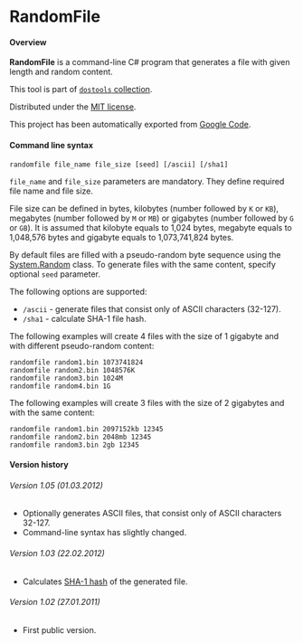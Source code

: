 # RandomFile

#### Overview

**RandomFile** is a command-line C# program that generates a file with given length and random content. 

This tool is part of [`dostools` collection](https://github.com/vurdalakov/dostools). 

Distributed under the [MIT license](http://opensource.org/licenses/MIT).

This project has been automatically exported from [Google Code](http://code.google.com/p/randomfile/).

#### Command line syntax

```
randomfile file_name file_size [seed] [/ascii] [/sha1]
```

`file_name` and `file_size` parameters are mandatory. They define required file name and file size.

File size can be defined in bytes, kilobytes (number followed by `K` or `KB`), megabytes (number followed by `M` or `MB`) or gigabytes (number followed by `G` or `GB`). It is assumed that kilobyte equals to 1,024 bytes, megabyte equals to 1,048,576 bytes and gigabyte equals to 1,073,741,824 bytes.

By default files are filled with a pseudo-random byte sequence using the [System.Random](http://msdn.microsoft.com/en-us/library/system.random.aspx) class. To generate files with the same content, specify optional `seed` parameter.

The following options are supported:

* `/ascii` - generate files that consist only of ASCII characters (32-127).
* `/sha1` - calculate SHA-1 file hash.

The following examples will create 4 files with the size of 1 gigabyte and with different pseudo-random content: 

```
randomfile random1.bin 1073741824
randomfile random2.bin 1048576K
randomfile random3.bin 1024M
randomfile random4.bin 1G
```

The following examples will create 3 files with the size of 2 gigabytes and with the same content:

```
randomfile random1.bin 2097152kb 12345
randomfile random2.bin 2048mb 12345
randomfile random3.bin 2gb 12345
```

#### Version history  

###### Version 1.05 (01.03.2012)

* Optionally generates ASCII files, that consist only of ASCII characters 32-127.
* Command-line syntax has slightly changed.

###### Version 1.03 (22.02.2012)

* Calculates [SHA-1 hash](http://code.google.com/p/freecodecollection/wiki/bighash) of the generated file.

###### Version 1.02 (27.01.2011)

* First public version.
